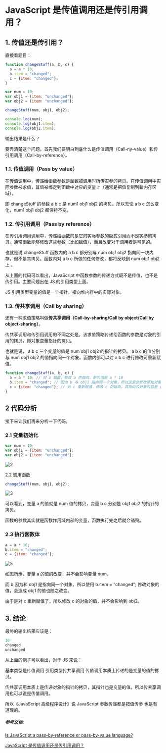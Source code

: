# JavaScript 是传值调用还是传引用调用？


## 1. 传值还是传引用？
直接看题目：

```javascript
function changeStuff(a, b, c) {
  a = a * 10;
  b.item = "changed";
  c = {item: "changed"};
}

var num = 10;
var obj1 = {item: "unchanged"};
var obj2 = {item: "unchanged"};

changeStuff(num, obj1, obj2);

console.log(num);
console.log(obj1.item);    
console.log(obj2.item);
```
输出结果是什么？

要弄清楚这个问题，首先我们要明白到底什么是传值调用（Call-ny-value）和传引用调用（Call-by-reference）。

### 1.1. 传值调用（Pass by value）
在传值调用中，传递给函数参数是函数被调用时所传实参的拷贝。在传值调用中实际参数被求值，其值被绑定到函数中对应的变量上（通常是把值复制到新内存区域）。

即 changeStuff 的参数 a b c 是 num1 obj1 obj2 的拷贝。所以无论 a b c 怎么变化，num1 obj1 obj2 都保持不变。


### 1.2. 传引用调用（Pass by reference）
在传引用调用调用中，传递给函数的是它的实际参数的隐式引用而不是实参的拷贝。通常函数能够修改这些参数（比如赋值），而且改变对于调用者是可见的。

也就是说 changeStuff 函数内的 a b c 都分别与 num obj1 obj2 指向同一块内存，但不是其拷贝。函数内对 a b c 所做的任何修改，都将反映到 num obj1 obj2 上 。


从上面的代码可以看出，JavaScript 中函数参数的传递方式既不是传值，也不是传引用。主要问题出在 JS 的引用类型上面。

JS 引用类型变量的值是一个指针，指向堆内存中的实际对象。

### 1.3. 传共享调用（Call by sharing）
还有一种求值策略叫做**传共享调用（Call-by-sharing/Call by object/Call by object-sharing）**。

传共享调用和传引用调用的不同之处是，该求值策略传递给函数的参数是对象的引用的拷贝，即对象变量指针的拷贝。

也就是说， a b c 三个变量的值是 num obj1 obj2 的指针的拷贝。 a b c 的值分别与 num obj1 obj2 的值指向同一个对象。函数内部可以对 a b c 进行修改可重新赋值。

```javascript
function changeStuff(a, b, c) {
  a = a * 10; // 对 a 赋值，修改 a 的指向，新的值是 a * 10
  b.item = "changed"; // 因为 b 与 obj1 指向同一个对象，所以这里会修改原始对象 obj1.item 的内容
  c = {item: "changed"}; // 对 c 重新赋值，修改 c 的指向，其指向的对象内容是 {item: "changed"}
}
```

## 2 代码分析
接下来让我们再来分析一下代码。

### 2.1 变量初始化

```javascript
var num = 10;
var obj1 = {item: "unchanged"};
var obj2 = {item: "unchanged"};
```
![2](https://camo.githubusercontent.com/e52954db2af54e73761dda4813de1ebb85a04eca/687474703a2f2f6f683179776a7971662e626b742e636c6f7564646e2e636f6d2f626c6f672f323031372d30322d31392d49732d4a6176615363726970742d612d706173732d62792d7265666572656e63652d6f722d706173732d62792d76616c75652d6c616e67756167652d322e706e67)

2.2 调用函数

```javascript
changeStuff(num, obj1, obj2);
```

![3](https://camo.githubusercontent.com/a1c778280c8be3e39fc6b4e5cb8353cc1be08af2/687474703a2f2f6f683179776a7971662e626b742e636c6f7564646e2e636f6d2f626c6f672f323031372d30322d31392d49732d4a6176615363726970742d612d706173732d62792d7265666572656e63652d6f722d706173732d62792d76616c75652d6c616e67756167652d332e706e67)

可以看到，变量 a 的值就是 num 值的拷贝，变量 b c 分别是 obj1 obj2 的指针的拷贝。

函数的参数其实就是函数作用域内部的变量，函数执行完之后就会销毁。

### 2.3 执行函数体

```javascript
a = a * 10;
b.item = "changed";
c = {item: "changed"};
```
![5](https://camo.githubusercontent.com/3a91a6fb0ba0c3d2414389f6d8f0b5cc551515f4/687474703a2f2f6f683179776a7971662e626b742e636c6f7564646e2e636f6d2f626c6f672f323031372d30322d31392d49732d4a6176615363726970742d612d706173732d62792d7265666572656e63652d6f722d706173732d62792d76616c75652d6c616e67756167652d352e706e67)

如图所示，变量 a 的值的改变，并不会影响变量 num。

而 b 因为和 obj1 是指向同一个对象，所以使用 b.item = "changed"; 修改对象的值，会造成 obj1 的值也随之改变。

由于是对 c 重新赋值了，所以修改 c 的对象的值，并不会影响到 obj2。

## 3. 结论
最终的输出结果应该是：

```javascript
10
changed
unchanged
```

从上面的例子可以看出，对于 JS 来说：

基本类型是传值调用
引用类型传共享调用
传值调用本质上传递的是变量的值的拷贝。

传共享调用本质上是传递对象的指针的拷贝，其指针也是变量的值。所以传共享调用也可以说是传值调用。

所以《JavaScript 高级程序设计》说 JavaScript 参数传递都是按值传参 也是有道理的。

##### 参考文档: 

[Is JavaScript a pass-by-reference or pass-by-value language?
](https://stackoverflow.com/questions/518000/is-javascript-a-pass-by-reference-or-pass-by-value-language)

[JavaScript 是传值调用还是传引用调用？](https://zhuanlan.zhihu.com/p/25314908?refer=nodejh)